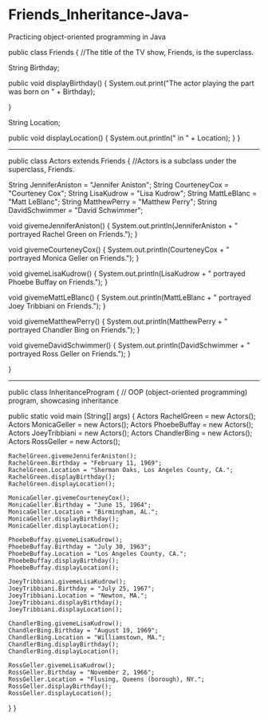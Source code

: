 Friends_Inheritance-Java-
=========================

Practicing object-oriented programming in Java

public class Friends {
  //The title of the TV show, Friends, is the superclass.
  
  String Birthday;
  
  public void displayBirthday() {
    System.out.print("The actor playing the part was born on " + Birthday);
    
  }
  
  String Location;
  
  public void displayLocation() {
    System.out.println(" in " + Location);
  }
}

-----------------------------------------------

public class Actors extends Friends {
  //Actors is a subclass under the superclass, Friends.
  
  String JenniferAniston = "Jennifer Aniston";
  String CourteneyCox = "Courteney Cox";
  String LisaKudrow = "Lisa Kudrow";
  String MattLeBlanc = "Matt LeBlanc";
  String MatthewPerry = "Matthew Perry";
  String DavidSchwimmer = "David Schwimmer";
  
  void givemeJenniferAniston() {
    System.out.println(JenniferAniston + " portrayed Rachel Green on Friends.");
  }
  
  void givemeCourteneyCox() {
    System.out.println(CourteneyCox + " portrayed Monica Geller on Friends.");
  }
  
  void givemeLisaKudrow() {
    System.out.println(LisaKudrow + " portrayed Phoebe Buffay on Friends.");
  }
  
  void givemeMattLeBlanc() {
    System.out.println(MattLeBlanc + " portrayed Joey Tribbiani on Friends.");
  }
  
  void givemeMatthewPerry() {
    System.out.println(MatthewPerry + " portrayed Chandler Bing on Friends.");
  }
  
  void givemeDavidSchwimmer() {
    System.out.println(DavidSchwimmer + " portrayed Ross Geller on Friends.");
  }
                                         
}

-------------------------------------------

public class InheritanceProgram {
  // OOP (object-oriented programming) program, showcasing inheritance
  
  public static void main (String[] args) {
    Actors RachelGreen = new Actors();
    Actors MonicaGeller = new Actors();
    Actors PhoebeBuffay = new Actors();
    Actors JoeyTribbiani = new Actors();
    Actors ChandlerBing = new Actors();
    Actors RossGeller = new Actors();
    
    RachelGreen.givemeJenniferAniston();
    RachelGreen.Birthday = "February 11, 1969";
    RachelGreen.Location = "Sherman Oaks, Los Angeles County, CA.";
    RachelGreen.displayBirthday();
    RachelGreen.displayLocation();
    
    MonicaGeller.givemeCourteneyCox();
    MonicaGeller.Birthday = "June 15, 1964";
    MonicaGeller.Location = "Birmingham, AL.";
    MonicaGeller.displayBirthday();
    MonicaGeller.displayLocation();
    
    PhoebeBuffay.givemeLisaKudrow();
    PhoebeBuffay.Birthday = "July 30, 1963";
    PhoebeBuffay.Location = "Los Angeles County, CA.";
    PhoebeBuffay.displayBirthday();
    PhoebeBuffay.displayLocation();
    
    JoeyTribbiani.givemeLisaKudrow();
    JoeyTribbiani.Birthday = "July 25, 1967";
    JoeyTribbiani.Location = "Newton, MA.";
    JoeyTribbiani.displayBirthday();
    JoeyTribbiani.displayLocation();
    
    ChandlerBing.givemeLisaKudrow();
    ChandlerBing.Birthday = "August 19, 1969";
    ChandlerBing.Location = "Williamstown, MA.";
    ChandlerBing.displayBirthday();
    ChandlerBing.displayLocation();
    
    RossGeller.givemeLisaKudrow();
    RossGeller.Birthday = "November 2, 1966";
    RossGeller.Location = "Flusing, Queens (borough), NY.";
    RossGeller.displayBirthday();
    RossGeller.displayLocation();
  }
}
